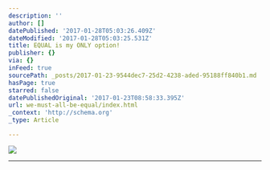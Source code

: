 ```yaml
---
description: ''
author: []
datePublished: '2017-01-28T05:03:26.409Z'
dateModified: '2017-01-28T05:03:25.531Z'
title: EQUAL is my ONLY option!
publisher: {}
via: {}
inFeed: true
sourcePath: _posts/2017-01-23-9544dec7-25d2-4238-aded-95188ff840b1.md
hasPage: true
starred: false
datePublishedOriginal: '2017-01-23T08:58:33.395Z'
url: we-must-all-be-equal/index.html
_context: 'http://schema.org'
_type: Article

---
```

![](https://the-grid-user-content.s3-us-west-2.amazonaws.com/ad2f0d6c-5a9b-48b4-80f6-191d06a27755.jpg)

---